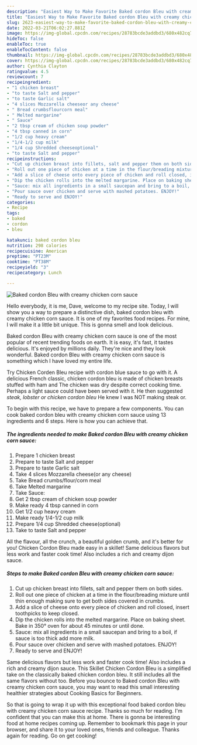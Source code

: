 ```yaml
---
description: "Easiest Way to Make Favorite Baked cordon Bleu with creamy chicken corn sauce"
title: "Easiest Way to Make Favorite Baked cordon Bleu with creamy chicken corn sauce"
slug: 2623-easiest-way-to-make-favorite-baked-cordon-bleu-with-creamy-chicken-corn-sauce
date: 2022-03-21T06:02:27.881Z
image: https://img-global.cpcdn.com/recipes/28783bcde3addbd3/680x482cq70/baked-cordon-bleu-with-creamy-chicken-corn-sauce-recipe-main-photo.jpg
hideToc: false
enableToc: true
enableTocContent: false
thumbnail: https://img-global.cpcdn.com/recipes/28783bcde3addbd3/680x482cq70/baked-cordon-bleu-with-creamy-chicken-corn-sauce-recipe-main-photo.jpg
cover: https://img-global.cpcdn.com/recipes/28783bcde3addbd3/680x482cq70/baked-cordon-bleu-with-creamy-chicken-corn-sauce-recipe-main-photo.jpg
author: Cynthia Clayton
ratingvalue: 4.5
reviewcount: 7
recipeingredient:
- "1 chicken breast"
- "to taste Salt and pepper"
- "to taste Garlic salt"
- "4 slices Mozzarella cheeseor any cheese"
- " Bread crumbsflourcorn meal"
- " Melted margarine"
- " Sauce"
- "2 tbsp cream of chicken soup powder"
- "4 tbsp canned in corn"
- "1/2 cup heavy cream"
- "1/4-1/2 cup milk"
- "1/4 cup Shredded cheeseoptional"
- "to taste Salt and pepper"
recipeinstructions:
- "Cut up chicken breast into fillets, salt and pepper them on both sides."
- "Roll out one piece of chicken at a time in the flour/breading mixture until thin enough making sure to get both sides covered in crumbs."
- "Add a slice of cheese onto every piece of chicken and roll closed, insert toothpicks to keep closed."
- "Dip the chicken rolls into the melted margarine. Place on baking sheet. Bake in 350° oven for about 45 minutes or until done."
- "Sauce: mix all ingredients in a small saucepan and bring to a boil, if sauce is too thick add more milk."
- "Pour sauce over chicken and serve with mashed potatoes. ENJOY!"
- "Ready to serve and ENJOY!"
categories:
- Recipe
tags:
- baked
- cordon
- bleu

katakunci: baked cordon bleu 
nutrition: 298 calories
recipecuisine: American
preptime: "PT23M"
cooktime: "PT38M"
recipeyield: "3"
recipecategory: Lunch

---
```



![Baked cordon Bleu with creamy chicken corn sauce](https://img-global.cpcdn.com/recipes/28783bcde3addbd3/680x482cq70/baked-cordon-bleu-with-creamy-chicken-corn-sauce-recipe-main-photo.jpg)

Hello everybody, it is me, Dave, welcome to my recipe site. Today, I will show you a way to prepare a distinctive dish, baked cordon bleu with creamy chicken corn sauce. It is one of my favorites food recipes. For mine, I will make it a little bit unique. This is gonna smell and look delicious.

Baked cordon Bleu with creamy chicken corn sauce is one of the most popular of recent trending foods on earth. It is easy, it's fast, it tastes delicious. It's enjoyed by millions daily. They're nice and they look wonderful. Baked cordon Bleu with creamy chicken corn sauce is something which I have loved my entire life.

Try Chicken Corden Bleu recipe with cordon blue sauce to go with it. A delicious French classic, chicken cordon bleu is made of chicken breasts stuffed with ham and The chicken was dry despite correct cooking time. Perhaps a light sauce could have been served with it. He then suggested *steak, lobster or chicken cordon bleu* He knew I was NOT making steak or.


To begin with this recipe, we have to prepare a few components. You can cook baked cordon bleu with creamy chicken corn sauce using 13 ingredients and 6 steps. Here is how you can achieve that.

<!--inarticleads1-->

##### The ingredients needed to make Baked cordon Bleu with creamy chicken corn sauce:

1. Prepare 1 chicken breast
1. Prepare to taste Salt and pepper
1. Prepare to taste Garlic salt
1. Take 4 slices Mozzarella cheese(or any cheese)
1. Take  Bread crumbs/flour/corn meal
1. Take  Melted margarine
1. Take  Sauce:
1. Get 2 tbsp cream of chicken soup powder
1. Make ready 4 tbsp canned in corn
1. Get 1/2 cup heavy cream
1. Make ready 1/4-1/2 cup milk
1. Prepare 1/4 cup Shredded cheese(optional)
1. Take to taste Salt and pepper


All the flavour, all the crunch, a beautiful golden crumb, and it&#39;s better for you! Chicken Cordon Bleu made easy in a skillet! Same delicious flavors but less work and faster cook time! Also includes a rich and creamy dijon sauce. 

<!--inarticleads2-->

##### Steps to make Baked cordon Bleu with creamy chicken corn sauce:

1. Cut up chicken breast into fillets, salt and pepper them on both sides.
1. Roll out one piece of chicken at a time in the flour/breading mixture until thin enough making sure to get both sides covered in crumbs.
1. Add a slice of cheese onto every piece of chicken and roll closed, insert toothpicks to keep closed.
1. Dip the chicken rolls into the melted margarine. Place on baking sheet. Bake in 350° oven for about 45 minutes or until done.
1. Sauce: mix all ingredients in a small saucepan and bring to a boil, if sauce is too thick add more milk.
1. Pour sauce over chicken and serve with mashed potatoes. ENJOY!
1. Ready to serve and ENJOY!

Same delicious flavors but less work and faster cook time! Also includes a rich and creamy dijon sauce. This Skillet Chicken Cordon Bleu is a simplified take on the classically baked chicken cordon bleu. It still includes all the same flavors without too. Before you bounce to Baked cordon Bleu with creamy chicken corn sauce, you may want to read this small interesting healthier strategies about Cooking Basics for Beginners. 

So that is going to wrap it up with this exceptional food baked cordon bleu with creamy chicken corn sauce recipe. Thanks so much for reading. I'm confident that you can make this at home. There is gonna be interesting food at home recipes coming up. Remember to bookmark this page in your browser, and share it to your loved ones, friends and colleague. Thanks again for reading. Go on get cooking!
